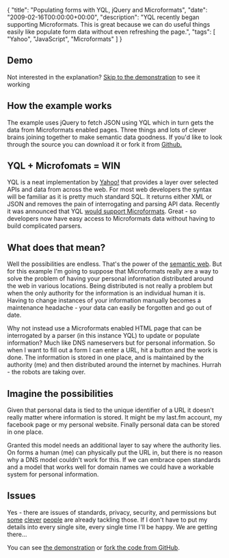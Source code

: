 {
  "title": "Populating forms with YQL, jQuery and Microformats",
  "date": "2009-02-16T00:00:00+00:00",
  "description": "YQL recently began supporting Microformats. This is great because we can do useful things easily like populate form data without even refreshing the page.",
  "tags": [
    "Yahoo",
    "JavaScript",
    "Microformats"
  ]
}

## Demo

Not interested in the explanation? [Skip to the demonstration][1] to see it working

## How the example works

The example uses jQuery to fetch JSON using YQL which in turn gets the data from Microformats enabled pages. Three things and lots of clever brains joining together to make semantic data goodness. If you'd like to look through the source you can download it or fork it from [Github.][2]

## YQL + Microfomats = WIN

YQL is a neat implementation by [Yahoo!][3] that provides a layer over selected APIs and data from across the web. For most web developers the syntax will be familiar as it is pretty much standard SQL. It returns either XML or JSON and removes the pain of interrogating and parsing API data. Recently it was announced that YQL [would support Microformats][4]. Great - so developers now have easy access to Microformats data without having to build complicated parsers.

## What does that mean?

Well the possibilities are endless. That's the power of the [semantic web][5]. But for this example I'm going to suppose that Microformats really are a way to solve the problem of having your personal information distributed around the web in various locations. Being distributed is not really a problem but when the only authority for the information is an individual human it is. Having to change instances of your information manually becomes a maintenance headache - your data can easily be forgotten and go out of date.

Why not instead use a Microformats enabled HTML page that can be interrogated by a parser (in this instance YQL) to update or populate information? Much like DNS nameservers but for personal information. So when I want to fill out a form I can enter a URL, hit a button and the work is done. The information is stored in one place, and is maintained by the authority (me) and then distributed around the internet by machines. Hurrah - the robots are taking over.

## Imagine the possibilities

Given that personal data is tied to the unique identifier of a URL it doesn't really matter where information is stored. It might be my last.fm account, my facebook page or my personal website. Finally personal data can be stored in one place. 

Granted this model needs an additional layer to say where the authority lies. On forms a human (me) can physically put the URL in, but there is no reason why a DNS model couldn't work for this. If we can embrace open standards and a model that works well for domain names we could have a workable system for personal information.

## Issues

Yes - there are issues of standards, privacy, security, and permissions but [some][6] [clever][7] [people][8] are already tackling those. If I don't have to put my details into every single site, every single time I'll be happy. We are getting there...

You can see [the demonstration][1] or [fork the code from GitHub][2].

 [1]: http://shapeshed.com/examples/hcardme/
 [2]: http://github.com/shapeshed/hcardme/tree/master
 [3]: http://www.yahoo.com/
 [4]: http://developer.yahoo.net/blog/archives/2009/01/yql_with_microformats.html
 [5]: http://en.wikipedia.org/wiki/Semantic_Web
 [6]: http://microformats.org/
 [7]: http://openid.net/
 [8]: http://oauth.net/
